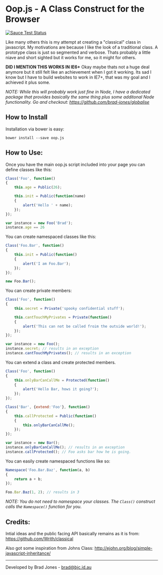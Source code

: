 Oop.js - A Class Construct for the Browser
================================================================================
[![Sauce Test Status](https://saucelabs.com/browser-matrix/oopjs.svg)](https://saucelabs.com/u/oopjs)

Like many others this is my attempt at creating a "classical" class in
javascript. My motivations are because I like the look of a traditional class.
A prototype class is just so segmented and verbose. Thats probably a little
niave and short sighted but it works for me, so it might for others.

__DID I MENTION THIS WORKS IN IE6+__
Okay maybe thats not a huge deal anymore but it still felt like an achievement
when I got it working. Its sad I know but I have to build websites to work in
IE7+, that was my goal and I achieved it plus some.

_NOTE: While this will probably work just fine in Node, I have a dedicated
package that provides basically the same thing plus some additonal Node
functionality. Go and checkout: https://github.com/brad-jones/globalise_

How to Install
--------------------------------------------------------------------------------
Installation via bower is easy:

	bower install --save oop.js

How to Use:
--------------------------------------------------------------------------------
Once you have the main oop.js script included into your page
you can define classes like this:

```js
Class('Foo', function()
{
	this.age = Public(26);

	this.init = Public(function(name)
	{
		alert('Hello ' + name);
	});
});

var instance = new Foo('Brad');
instance.age == 26
```

You can create namespaced classes like this:

```js
Class('Foo.Bar', function()
{
	this.init = Public(function()
	{
		alert('I am Foo.Bar');
	});
});

new Foo.Bar();
```

You can create private members:

```js
Class('Foo', function()
{
	this.secret = Private('spooky confidential stuff');

	this.cantTouchMyPrivates = Private(function()
	{
		alert('This can not be called froim the outside world!');
	});
});

var instance = new Foo();
instance.secret; // results in an exception
instance.cantTouchMyPrivates(); // results in an exception
```

You can extend a class and create protected members.

```js
Class('Foo', function()
{
	this.onlyBarCanCallMe = Protected(function()
	{
		alert('Hello Bar, hows it going?');	
	});
});

Class('Bar', {extend:'Foo'}, function()
{
	this.callProtected = Public(function()
	{
		this.onlyBarCanCallMe();
	});
});

var instance = new Bar();
instance.onlyBarCanCallMe(); // results in an exception
instance.callProtected(); // Foo asks bar how he is going.
```

You can easily create namespaced functions like so:

```js
Namespace('Foo.Bar.Baz', function(a, b)
{
	return a + b;
});

Foo.Bar.Baz(1, 2); // results in 3
```

_NOTE: You do not need to namespace your classes.
The ```Class()``` construct calls the ```Namespace()``` function for you._

Credits:
--------------------------------------------------------------------------------
Intial ideas and the public facing API basically remains as it is from:
https://github.com/Writh/classical

Also got some inspiration from Johns Class:
http://ejohn.org/blog/simple-javascript-inheritance/

--------------------------------------------------------------------------------
Developed by Brad Jones - brad@bjc.id.au
